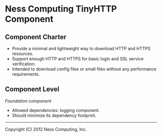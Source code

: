 Ness Computing TinyHTTP Component
=================================

Component Charter
-----------------

* Provide a minimal and lightweight way to download HTTP and HTTPS resources.
* Support enough HTTP and HTTPS for basic login and SSL service verification.
* Intended to download config files or small files without any performance requirements.

Component Level
---------------

*Foundation component*

* Allowed dependencies: logging component.
* Should minimize its dependency footprint.

----
Copyright (C) 2012 Ness Computing, Inc.
